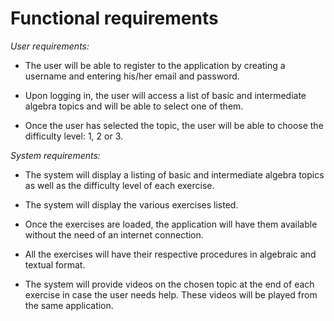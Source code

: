# Functional requirements

_User requirements:_

* The user will be able to register to the application by creating a username and entering his/her email and password.

* Upon logging in, the user will access a list of basic and intermediate algebra topics and will be able to select one of them.

* Once the user has selected the topic, the user will be able to choose the difficulty level: 1, 2 or 3.


_System requirements:_

* The system will display a listing of basic and intermediate algebra topics as well as the difficulty level of each exercise.

* The system will display the various exercises listed.

* Once the exercises are loaded, the application will have them available without the need of an internet connection.

* All the exercises will have their respective procedures in algebraic and textual format.

* The system will provide videos on the chosen topic at the end of each exercise in case the user needs help. These videos will be played from the same application.
